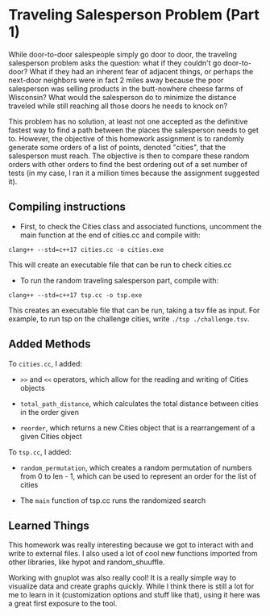 # Traveling Salesperson Problem (Part 1)

While door-to-door salespeople simply go door to door, the traveling salesperson problem asks the question: what if they couldn't go door-to-door? What if they had an inherent fear of adjacent things, or perhaps the next-door neighbors were in fact 2 miles away because the poor salesperson was selling products in the butt-nowhere cheese farms of Wisconsin? What would the salesperson do to minimize the distance traveled while still reaching all those doors he needs to knock on?

This problem has no solution, at least not one accepted as the definitive fastest way to find a path between the places the salesperson needs to get to. However, the objective of this homework assignment is to randomly generate some orders of a list of points, denoted "cities", that the salesperson must reach. The objective is then to compare these random orders with other orders to find the best ordering out of a set number of tests (in my case, I ran it a million times because the assignment suggested it).

## Compiling instructions

- First, to check the Cities class and associated functions, uncomment the main function at the end of cities.cc and compile with:
```
clang++ --std=c++17 cities.cc -o cities.exe
```
This will create an executable file that can be run to check cities.cc

- To run the random traveling salesperson part, compile with:
```
clang++ --std=c++17 tsp.cc -o tsp.exe
```
This creates an executable file that can be run, taking a tsv file as input. For example, to run tsp on the challenge cities, write  `./tsp ./challenge.tsv`.

## Added Methods

To `cities.cc`, I added:
- `>>` and `<<` operators, which allow for the reading and writing of Cities objects  

- `total_path_distance`, which calculates the total distance between cities in the order given

- `reorder`, which returns a new Cities object that is a rearrangement of a given Cities object

To `tsp.cc`, I added:

- `random_permutation`, which creates a random permutation of numbers from 0 to len - 1, which can be used to represent an order for the list of cities  

- The `main` function of tsp.cc runs the randomized search

## Learned Things

This homework was really interesting because we got to interact with and write to external files. I also used a lot of cool new functions imported from other libraries, like hypot and random_shuuffle.

Working with gnuplot was also really cool! It is a really simple way to visualize data and create graphs quickly. While I think there is still a lot for me to learn in it (customization options and stuff like that), using it here was a great first exposure to the tool.  
